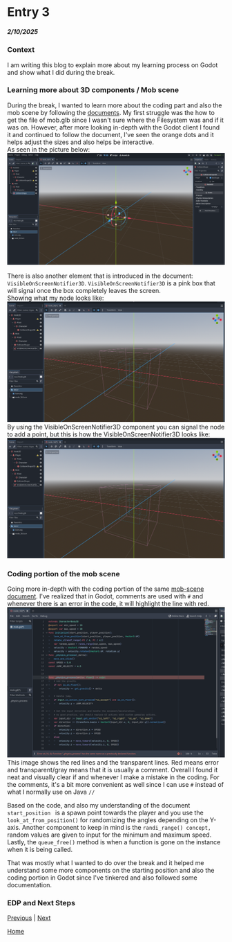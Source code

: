 # Entry 3
##### 2/10/2025

### Context
I am writing this blog to explain more about my learning process on Godot and show what I did during the break. 
### Learning more about 3D components / Mob scene
During the break, I wanted to learn more about the coding part and also the mob scene by following the [documents](https://docs.godotengine.org/en/stable/getting_started/first_3d_game/04.mob_scene.html). My first struggle was the how to get the file of mob.glb since I wasn't sure where the Filesystem was and if it was on. However, after more looking in-depth with the Godot client I found it and continued to follow the document, I've seen the orange dots and it helps adjust the sizes and also helps be interactive.  
As seen in the picture below:  
![image](https://github.com/shellyw8542/apcsa-freedom-project/blob/main/Screenshot%202025-01-02%20002353.png)  

There is also another element that is introduced in the document: `VisibleOnScreenNotifier3D`. `VisibleOnScreenNotifier3D` is a pink box that will signal once the box completely leaves the screen.  
Showing what my node looks like:  
![image](https://github.com/shellyw8542/apcsa-freedom-project/blob/main/Screenshot%202025-01-02%20002541.png)  
By using the VisibleOnScreenNotifier3D component you can signal the node to add a point, but this is how the VisibleOnScreenNotifier3D looks like:    
![image](https://github.com/shellyw8542/apcsa-freedom-project/blob/main/Screenshot%202025-01-02%20002541.png)

### Coding portion of the mob scene 
Going more in-depth with the coding portion of the same [mob-scene document](https://docs.godotengine.org/en/stable/getting_started/first_3d_game/04.mob_scene.html). I've realized that in Godot, comments are used with `#` and whenever there is an error in the code, it will highlight the line with red.
![image](https://github.com/shellyw8542/apcsa-freedom-project/blob/main/Screenshot%202025-01-12%20213714.png)  
This image shows the red lines and the transparent lines. Red means error and transparent/gray means that it is usually a comment. Overall I found it  neat and visually clear if and whenever I make a mistake in the coding. For the comments, it's a bit more convenient as well since I can use `#` instead of what I normally use on Java `//`  

Based on the code, and also my understanding of the document `start_position ` is a spawn point towards the player and you use the `look_at_from_position()` for randomizing the angles depending on the Y-axis. Another component to keep in mind is the `randi_range() concept,` random values are given to input for the minimum and maximum speed. Lastly, the `queue_free()` method is when a function is gone on the instance when it is being called. 

That was mostly what I wanted to do over the break and it helped me understand some more components on the starting position and also the coding portion in Godot since I've tinkered and also followed some documentation. 
### EDP and Next Steps

[Previous](entry02.md) | [Next](entry04.md)

[Home](../README.md)
